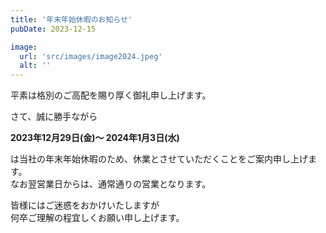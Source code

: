 ```yaml
---
title: '年末年始休暇のお知らせ'
pubDate: 2023-12-15

image:
  url: 'src/images/image2024.jpeg'
  alt: ''
---
```


平素は格別のご高配を賜り厚く御礼申し上げます。

さて、誠に勝手ながら

**2023年12月29日(金)～ 2024年1月3日(水)**

は当社の年末年始休暇のため、休業とさせていただくことをご案内申し上げます。  
なお翌営業日からは、通常通りの営業となります。  

皆様にはご迷惑をおかけいたしますが  
何卒ご理解の程宜しくお願い申し上げます。
